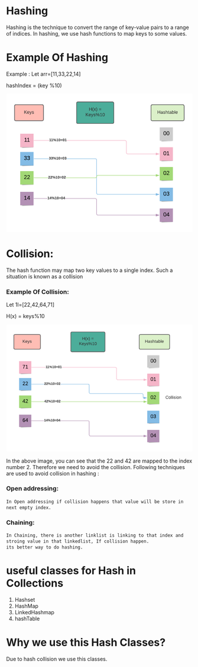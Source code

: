 # Hashing

Hashing is the technique to convert the range of key-value pairs to a range of indices. In hashing, we use hash
functions to map keys to some values.

# Example Of Hashing

Example :
Let arr=[11,33,22,14]

hashIndex = (key %10)

![setuping in index](./Images/hashIndex.webp)

# Collision:

The hash function may map two
key values to a single index. Such a situation is known as a collision

### Example Of Collision:

Let 1l=[22,42,64,71]

H(x) = keys%10

![collision](./Images/collision.webp)

In the above image, you can see that the 22 and 42 are mapped to the index number 2. Therefore we need to avoid the
collision. Following techniques are used to avoid collision in hashing :

### Open addressing:

    In Open addressing if collision happens that value will be store in next empty index.

### Chaining:

    In Chaining, there is another linklist is linking to that index and 
    stroing value in that linkedlist, If collision happen. 
    its better way to do hashing.

# useful classes for Hash in Collections

1. Hashset
2. HashMap
3. LinkedHashmap
4. hashTable

# Why we use this Hash Classes?

Due to hash collision we use this classes.